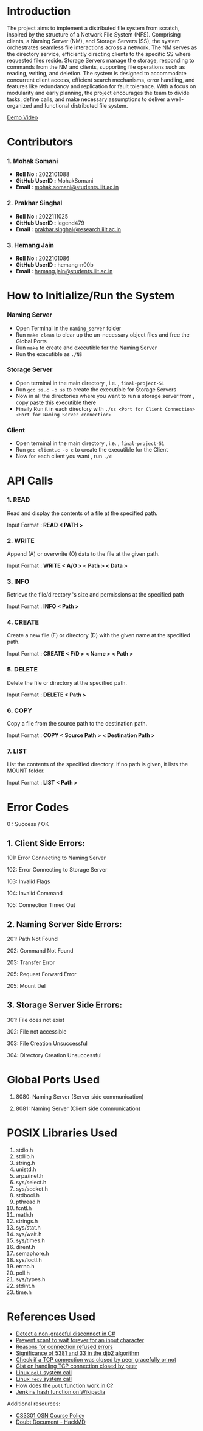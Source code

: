 # Introduction

The project aims to implement a distributed file system from scratch, inspired by the structure of a Network File System (NFS). Comprising clients, a Naming Server (NM), and Storage Servers (SS), the system orchestrates seamless file interactions across a network. The NM serves as the directory service, efficiently directing clients to the specific SS where requested files reside. Storage Servers manage the storage, responding to commands from the NM and clients, supporting file operations such as reading, writing, and deletion. The system is designed to accommodate concurrent client access, efficient search mechanisms, error handling, and features like redundancy and replication for fault tolerance. With a focus on modularity and early planning, the project encourages the team to divide tasks, define calls, and make necessary assumptions to deliver a well-organized and functional distributed file system.

[Demo Video](https://youtu.be/9tS0nq95Q9c?si=U3YwADUZEA0_jOcF)
# Contributors

### 1. Mohak Somani
- **Roll No :**  2022101088
- **GitHub UserID :** MohakSomani
- **Email :** mohak.somani@students.iiit.ac.in
  
### 2. Prakhar Singhal
- **Roll No :** 2022111025
- **GitHub UserID :** legend479
- **Email :** prakhar.singhal@research.iiit.ac.in

### 3. Hemang Jain
- **Roll No :**  2022101086
- **GitHub UserID :** hemang-n00b
- **Email :** hemang.jain@students.iiit.ac.in


# How to Initialize/Run the System

### Naming Server
- Open Terminal in the `naming_server` folder
- Run `make clean` to clear up the un-necessary object files and free the Global Ports
- Run `make` to create and executible for the Naming Server
- Run the executible as `./NS`

### Storage Server
- Open terminal in the main directory , i.e. , `final-project-51` 
- Run `gcc ss.c -o ss` to create the executible for Storage Servers
- Now in all the directories where you want to run a storage server from , copy paste this executible there 
- Finally Run it in each directory with `./ss <Port for Client Connection> <Port for Naming Server connection>`

### Client
- Open terminal in the main directory , i.e. , `final-project-51`
- Run `gcc client.c -o c` to create the executible for the Client
- Now for each client you want , run `./c` 

# API Calls

### 1. READ
Read and display the contents of a file at the specified path.

Input Format : **READ < PATH >**

### 2. WRITE
Append (A) or overwrite (O) data to the file at the given path.

Input Format : **WRITE < A/O > < Path > < Data >**

### 3. INFO
Retrieve the file/directory 's size and permissions at the specified path

Input Format : **INFO < Path >**

### 4. CREATE
Create a new file (F) or directory (D) with the given name at the specified path.

Input Format : **CREATE < F/D > < Name > < Path >**

### 5. DELETE
Delete the file or directory at the specified path.

Input Format : **DELETE < Path >**

### 6. COPY
Copy a file from the source path to the destination path.

Input Format : **COPY < Source Path > < Destination Path >**

### 7. LIST
List the contents of the specified directory. If no path is given, it lists the MOUNT folder.

Input Format : **LIST < Path >**

# Error Codes

0 : Success / OK

## 1. Client Side Errors:

101: Error Connecting to Naming Server

102: Error Connecting to Storage Server

103: Invalid Flags

104: Invalid Command

105: Connection Timed Out

## 2. Naming Server Side Errors:

201: Path Not Found

202: Command Not Found

203: Transfer Error

205: Request Forward Error

205: Mount Del

## 3. Storage Server Side Errors:

301: File does not exist

302: File not accessible

303: File Creation Unsuccessful

304: Directory Creation Unsuccessful

# Global Ports Used


1. 8080: Naming Server (Server side communication)

2. 8081: Naming Server (Client side communication)

  
# POSIX Libraries Used

1. stdio.h
2. stdlib.h
3. string.h
4. unistd.h
5. arpa/inet.h
6. sys/select.h
7. sys/socket.h
8. stdbool.h
9.  pthread.h
10. fcntl.h
11. math.h
12. strings.h
13. sys/stat.h
14. sys/wait.h
15. sys/times.h
16. dirent.h
17. semaphore.h
18. sys/ioctl.h
19. errno.h
20. poll.h
21. sys/types.h
22. stdint.h
23. time.h

# References Used

- [Detect a non-graceful disconnect in C#][1]
- [Prevent scanf to wait forever for an input character][2]
- [Reasons for connection refused errors][3]
- [Significance of 5381 and 33 in the djb2 algorithm][4]
- [Check if a TCP connection was closed by peer gracefully or not][5]
- [Gist on handling TCP connection closed by peer][6]
- [Linux `poll` system call][7]
- [Linux `recv` system call][8]
- [How does the `poll` function work in C?][9]
- [Jenkins hash function on Wikipedia][10]

Additional resources:

- [CS3301 OSN Course Policy][11]
- [Doubt Document - HackMD][12]

[1]: https://stackoverflow.com/questions/36622823/detect-a-non-gracefull-disconnect-in-c-sharp
[2]: https://stackoverflow.com/questions/21197977/how-can-i-prevent-scanf-to-wait-forever-for-an-input-character
[3]: https://stackoverflow.com/questions/2333400/what-can-be-the-reasons-of-connection-refused-errors
[4]: https://stackoverflow.com/questions/1579721/why-are-5381-and-33-so-important-in-the-djb2-algorithm
[5]: https://stackoverflow.com/questions/38815832/how-to-check-if-a-tcp-connection-was-closed-by-peer-gracefully-or-not-without-re
[6]: https://gist.github.com/RabaDabaDoba/145049536f815903c79944599c6f952a
[7]: https://linux.die.net/man/2/poll
[8]: https://linux.die.net/man/2/recv
[9]: https://stackoverflow.com/questions/9167752/how-does-the-poll-function-work-in-c
[10]: https://en.wikipedia.org/wiki/Jenkins_hash_function
[11]: https://karthikv1392.github.io/cs3301_osn/course_policy/
[12]: https://hackmd.io/XTGbmvj6SAuxiJdeBmV68A
